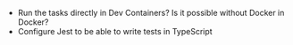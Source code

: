 - Run the tasks directly in Dev Containers? Is it possible without Docker in Docker?
- Configure Jest to be able to write tests in TypeScript

